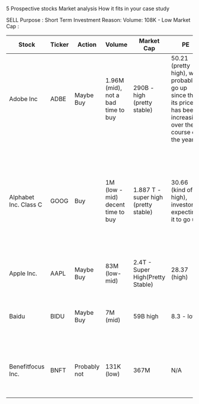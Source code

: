 5 Prospective stocks
Market analysis
How it fits in your case study



SELL 
Purpose : Short Term Investment 
Reason: 
    Volume: 108K  - Low
    Market Cap : 

Stock | Ticker | Action | Volume | Market Cap | PE | EPS | Moving Averages | About 
--- | --- | --- | --- | --- | --- | --- | --- |---
Adobe Inc | ADBE | Maybe Buy | 1.96M (mid), not a bad time to buy | 290B - high (pretty stable) | 50.21 (pretty high), will probably go up since the its price has been increasing over the course of the year.| 12.21 (Low EPS) | Good Exponential and Simple Moving averages | created PDF, and are working on ways for people and businesses to work together 
Alphabet Inc. Class C| GOOG | Buy | 1M (low - mid) decent time to buy | 1.887 T - super high (pretty stable) | 30.66 (kind of high), investors expecting it to go up | 93.42 (Good EPS) | Good Exponential and Simple | Stock for google, everyone knows what it is, will probably grow as internet access around the world is becoming more and more prevalent
Apple Inc. | AAPL | Maybe Buy | 83M (low-mid) | 2.4T - Super High(Pretty Stable) | 28.37 (high) | 5.16 (low) | Good Exponential and Simple | designs, markets, and manufactures electronics.
Baidu | BIDU |Maybe Buy | 7M (mid) | 59B high | 8.3 - low | 19.64 - low | pretty - not the most stable overall graph for more long term | Main search engine in china
Benefitfocus Inc. | BNFT | Probably not | 131K (low) | 367M | N/A | -0.76 (terrible) | Good short-term, bad long-term moving averages (both) | cloud-based software solutions for healthcare and benefits
